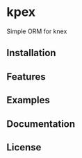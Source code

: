 # kpex
Simple ORM for knex

## Installation

## Features

## Examples

## Documentation

## License

